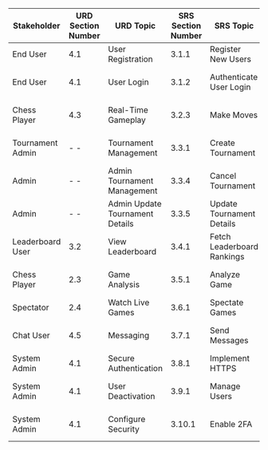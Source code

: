 | **Stakeholder** | **URD Section Number** | **URD Topic**                  | **SRS Section Number** | **SRS Topic**                   | **Architecture Section** | **Arch Topic**                 | **Design Section Number** | **Design Topic**                  | **Test Section Number** | **Test Topics**                |
|------------------|------------------------|---------------------------------|-------------------------|----------------------------------|---------------------------|---------------------------------|---------------------------|----------------------------------|--------------------------|--------------------------------|
| End User         | 4.1                   | User Registration              | 3.1.1                   | Register New Users              | 3.2.1                     | Authentication Service         | 6.1                       | Registration Endpoint           | TC-001                  | Successful Registration       |
| End User         | 4.1                   | User Login                     | 3.1.2                   | Authenticate User Login          | 3.2.1                     | Authentication Service         | 6.1                       | Login Endpoint                  | TC-002                  | Login with Valid Credentials  |
| Chess Player     | 4.3                  | Real-Time Gameplay             | 3.2.3                   | Make Moves                      | 3.2.2                     | Game Service                   | 6.2                       | Process Player Moves            | TC-003                  | Real-Time Gameplay            |
| Tournament Admin |  - -                   | Tournament Management          | 3.3.1                   | Create Tournament               | 3.2.3                     | Tournament Service             | 6.3                       | Create Tournament Endpoint      | TC-004                  | Tournament Creation           |
| Admin            | - -                   | Admin Tournament Management    | 3.3.4                   | Cancel Tournament               | 3.2.3                     | Tournament Service             | 6.3                       | Cancel Tournament Endpoint      | TC-005                  | Cancel Tournament            |
| Admin            | - -                   | Admin Update Tournament Details | 3.3.5                  | Update Tournament Details        | 3.2.3                     | Tournament Service             | 6.3                       | Update Tournament Endpoint      | TC-006                  | Update Tournament Details    |
| Leaderboard User | 3.2                  | View Leaderboard               | 3.4.1                   | Fetch Leaderboard Rankings       | 3.2.4                     | Leaderboard Service            | 6.4                       | Leaderboard Data Endpoint       | TC-007                  | Display Rankings             |
| Chess Player     | 2.3                   | Game Analysis                  | 3.5.1                   | Analyze Game                    | 3.2.5                     | Analysis Service               | 6.5                       | Fetch Move Analysis             | TC-008                  | Analyze Completed Game       |
| Spectator        | 2.4                   | Watch Live Games               | 3.6.1                   | Spectate Games                  | 3.2.2                     | Game Service                   | 6.2                       | Spectate Endpoint               | TC-009                  | Watch Live Games             |
| Chat User        | 4.5                   | Messaging                      | 3.7.1                   | Send Messages                   | 3.2.6                     | Chat Service                   | 6.6                       | Send Message Endpoint           | TC-010                  | Send Chat Messages           |
| System Admin     | 4.1                   | Secure Authentication          | 3.8.1                   | Implement HTTPS                 | 3.2.1                     | Authentication Service         | 6.1                       | Enable HTTPS                   | TC-011                  | Secure User Authentication   |
| System Admin     | 4.1                   | User Deactivation              | 3.9.1                   | Manage Users                    | 3.2.7                     | Admin Service                  | 6.7                       | Deactivate User Endpoint        | TC-012                  | Deactivate User              |
| System Admin     | 4.1                   | Configure Security             | 3.10.1                  | Enable 2FA                      | 3.2.7                     | Admin Service                  | 6.7                       | Configure 2FA Endpoint          | TC-013                  | Enable Two-Factor Auth       |